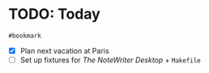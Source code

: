 # TODO: Today

`#bookmark`

* [x] Plan next vacation at Paris
* [ ] Set up fixtures for _The NoteWriter Desktop_ + `Makefile`
